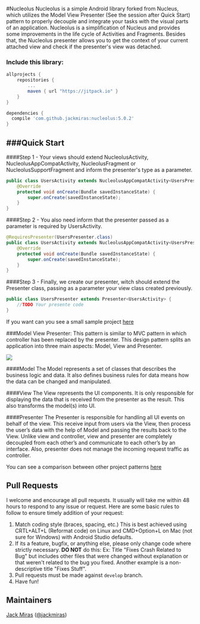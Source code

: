 #Nucleolus
Nucleolus is a simple Android library forked from Nucleus, which utilizes the Model View Presenter (See the session after Quick Start) pattern to properly decouple and integrate your tasks with the visual parts of an application. Nucleolus is a simplification of Nucleus and provides some improvements in the life cycle of Activities and Fragments. Besides that, the Nucleolus presenter allows you to get the context of your current attached view and check if the presenter's view was detached.

### Include this library:

``` groovy
allprojects {
    repositories {
        ...
        maven { url "https://jitpack.io" }
    }
}
```

``` groovy
dependencies {
  compile 'com.github.jackmiras:nucleolus:5.0.2'
}
```
###Quick Start
-----------
####Step 1 - Your views should extend NucleolusActivity, NucleolusAppCompatActivity, NucleolusFragment or NucleolusSupportFragment and inform the presenter's type as a parameter.
```java
public class UsersActivity extends NucleolusAppCompatActivity<UsersPresenter> {
    @Override
    protected void onCreate(Bundle savedInstanceState) {
        super.onCreate(savedInstanceState);
    }
}
```

####Step 2 - You also need inform that the presenter passed as a parameter is required by UsersActivity.
```java
@RequiresPresenter(UsersPresenter.class)
public class UsersActivity extends NucleolusAppCompatActivity<UsersPresenter> {
    @Override
    protected void onCreate(Bundle savedInstanceState) {
        super.onCreate(savedInstanceState);
    }
}
```

####Step 3 - Finally, we create our presenter, witch should extend the Presenter class, passing as a parameter your view class created previously.
```java
public class UsersPresenter extends Presenter<UsersActivity> {
    //TODO Your presente code
}
```
If you want can you see a small sample project [here](https://github.com/jackmiras/nucleolus/tree/master/app/src/main/java/io/github/jackmiras/nucleolus/sample) 

###Model View Presenter:
This pattern is similar to MVC pattern in which controller has been replaced by the presenter. This design pattern splits an application into three main aspects: Model, View and Presenter.

![](https://d262ilb51hltx0.cloudfront.net/max/894/1*1P4n9JkHChEUVr5umQx4Zw.png)

####Model
The Model represents a set of classes that describes the business logic and data. It also defines business rules for data means how the data can be changed and manipulated.

####View
The View represents the UI components. It is only responsible for displaying the data that is received from the presenter as the result. This also transforms the model(s) into UI.

####Presenter
The Presenter is responsible for handling all UI events on behalf of the view. This receive input from users via the View, then process the user’s data with the help of Model and passing the results back to the View. Unlike view and controller, view and presenter are completely decoupled from each other’s and communicate to each other’s by an interface.
Also, presenter does not manage the incoming request traffic as controller.


You can see a comparison between other project patterns [here](https://medium.com/android-news/android-architecture-2f12e1c7d4db)

## Pull Requests

I welcome and encourage all pull requests. It usually will take me within 48 hours to respond to any issue or request. Here are some basic rules to follow to ensure timely addition of your request:
  1. Match coding style (braces, spacing, etc.) This is best achieved using CRTL+ALT+L (Reformat code) on Linux and CMD+Option+L on Mac (not sure for Windows) with Android Studio defaults.
  2. If its a feature, bugfix, or anything else, please only change code where strictly necessary.
   **DO NOT** do this: Ex: Title "Fixes Crash Related to Bug" but includes other files that were changed without explanation or that weren't related to the bug you fixed. Another example is a non-descriptive title "Fixes Stuff".
  3. Pull requests must be made against ```develop``` branch.
  4. Have fun!


## Maintainers

[Jack Miras](https://github.com/jackmiras) ([@jackmiras](https://www.twitter.com/@jackmiras))
